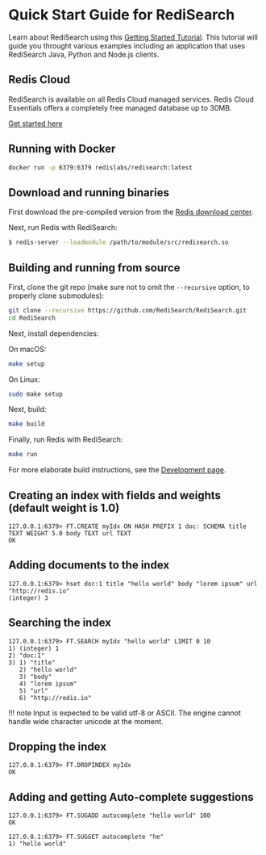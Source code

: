 
# Quick Start Guide for RediSearch

Learn about RediSearch using this [Getting Started Tutorial](https://github.com/RediSearch/redisearch-getting-started). This tutorial will guide you throught various examples including an application that uses RediSearch Java, Python and Node.js clients.


## Redis Cloud

RediSearch is available on all Redis Cloud managed services.  Redis Cloud Essentials offers a completely free managed database up to 30MB.

[Get started here](https://redis.com/try-free/)

## Running with Docker

```sh
docker run -p 6379:6379 redislabs/redisearch:latest
```

## Download and running binaries

First download the pre-compiled version from the [Redis download center](https://redis.com/download-center/modules/).

Next, run Redis with RediSearch: 

```sh
$ redis-server --loadmodule /path/to/module/src/redisearch.so
```

## Building and running from source

First, clone the git repo (make sure not to omit the `--recursive` option, to properly clone submodules):

```sh
git clone --recursive https://github.com/RediSearch/RediSearch.git
cd RediSearch
```

Next, install dependencies:

On macOS:
```sh
make setup
```

On Linux:
```sh
sudo make setup
```

Next, build:
```sh
make build
```

Finally, run Redis with RediSearch:
```sh
make run
```

For more elaborate build instructions, see the [Development page](Development.md).

## Creating an index with fields and weights (default weight is 1.0)

```
127.0.0.1:6379> FT.CREATE myIdx ON HASH PREFIX 1 doc: SCHEMA title TEXT WEIGHT 5.0 body TEXT url TEXT
OK 

```

## Adding documents to the index
```
127.0.0.1:6379> hset doc:1 title "hello world" body "lorem ipsum" url "http://redis.io" 
(integer) 3
```

## Searching the index

```
127.0.0.1:6379> FT.SEARCH myIdx "hello world" LIMIT 0 10
1) (integer) 1
2) "doc:1"
3) 1) "title"
   2) "hello world"
   3) "body"
   4) "lorem ipsum"
   5) "url"
   6) "http://redis.io"
```

!!! note
    Input is expected to be valid utf-8 or ASCII. The engine cannot handle wide character unicode at the moment. 


## Dropping the index

```
127.0.0.1:6379> FT.DROPINDEX myIdx 
OK
```

## Adding and getting Auto-complete suggestions

```
127.0.0.1:6379> FT.SUGADD autocomplete "hello world" 100
OK

127.0.0.1:6379> FT.SUGGET autocomplete "he"
1) "hello world"

```
